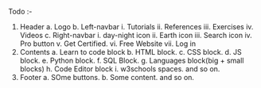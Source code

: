 Todo :- 

1. Header
    a. Logo 
    b. Left-navbar 
        i. Tutorials
        ii. References
        iii. Exercises
        iv. Videos
    c. Right-navbar
        i. day-night icon
        ii. Earth icon
        iii. Search icon
        iv. Pro button
        v. Get Certified.
        vi. Free Website
        vii. Log in
2. Contents
    a. Learn to code block
    b. HTML block.
    c. CSS block.
    d. JS block.
    e. Python block.
    f. SQL Block.
    g. Languages block(big + small blocks)
    h. Code Editor block
    i. w3schools spaces.
    and so on.
3. Footer 
    a. SOme buttons.
    b. Some content.
    and so on.